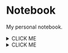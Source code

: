 # Notebook
My personal notebook.

<details>
    <summary>CLICK ME</summary>

<p>
We can hide anything, even code!

```
    puts "Hello World"
```

</p>
</details>

<details><summary>CLICK ME</summary>
<p>

#### We can hide anything, even code!

```
    puts "Hello World"
```

</p>
</details>
